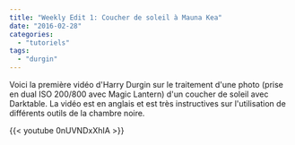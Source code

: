 ```yaml
---
title: "Weekly Edit 1: Coucher de soleil à Mauna Kea"
date: "2016-02-28"
categories: 
  - "tutoriels"
tags: 
  - "durgin"
---
```


Voici la première vidéo d'Harry Durgin sur le traitement d'une photo (prise en dual ISO 200/800 avec Magic Lantern) d'un coucher de soleil avec Darktable. La vidéo est en anglais et est très instructives sur l'utilisation de différents outils de la chambre noire.

{{< youtube 0nUVNDxXhIA >}}
